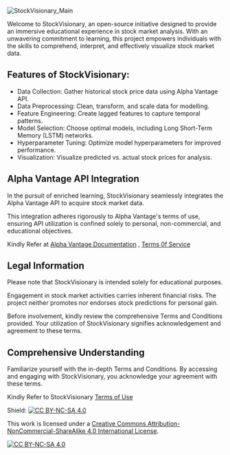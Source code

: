 ![StockVisionary_Main](https://github.com/abhigarg48/StockVisionary/assets/93115017/0ae5f06f-eab2-42df-a0f3-d132bff4f195)



Welcome to StockVisionary, an open-source initiative designed to provide an immersive educational experience in stock market analysis. With an unwavering commitment to learning, this project empowers individuals with the skills to comprehend, interpret, and effectively visualize stock market data.


## Features of StockVisionary:

*   Data Collection: Gather historical stock price data using Alpha Vantage API.
*   Data Preprocessing: Clean, transform, and scale data for modelling.
*   Feature Engineering: Create lagged features to capture temporal patterns.
*   Model Selection: Choose optimal models, including Long Short-Term Memory (LSTM) networks.
*   Hyperparameter Tuning: Optimize model hyperparameters for improved performance.
*   Visualization: Visualize predicted vs. actual stock prices for analysis.



## Alpha Vantage API Integration


In the pursuit of enriched learning, StockVisionary seamlessly integrates the Alpha Vantage API to acquire stock market data.


This integration adheres rigorously to Alpha Vantage's terms of use, ensuring API utilization is confined solely to personal, non-commercial, and educational objectives.


Kindly Refer at [Alpha Vantage Documentation](https://www.alphavantage.co/documentation/) , [Terms 0f Service](https://www.alphavantage.co/terms_of_service/)


## Legal Information


Please note that StockVisionary is intended solely for educational purposes. 

Engagement in stock market activities carries inherent financial risks. The project neither promotes nor endorses stock predictions for personal gain.


Before involvement, kindly review the comprehensive Terms and Conditions provided. Your utilization of StockVisionary signifies acknowledgement and agreement to these terms.


## Comprehensive Understanding
Familiarize yourself with the in-depth Terms and Conditions. By accessing and engaging with StockVisionary, you acknowledge your agreement with these terms.


Kindly Refer to StockVisionary [Terms of Use](https://github.com/abhigarg48/StockVisionary/blob/main/Terms%20of%20Use.txt)


Shield: [![CC BY-NC-SA 4.0][cc-by-nc-sa-shield]][cc-by-nc-sa]

This work is licensed under a
[Creative Commons Attribution-NonCommercial-ShareAlike 4.0 International License][cc-by-nc-sa].

[![CC BY-NC-SA 4.0][cc-by-nc-sa-image]][cc-by-nc-sa]

[cc-by-nc-sa]: http://creativecommons.org/licenses/by-nc-sa/4.0/
[cc-by-nc-sa-image]: https://licensebuttons.net/l/by-nc-sa/4.0/88x31.png
[cc-by-nc-sa-shield]: https://img.shields.io/badge/License-CC%20BY--NC--SA%204.0-lightgrey.svg

